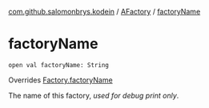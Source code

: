 [com.github.salomonbrys.kodein](../index.md) / [AFactory](index.md) / [factoryName](.)

# factoryName

`open val factoryName: String`

Overrides [Factory.factoryName](../-factory/factory-name.md)

The name of this factory, *used for debug print only*.

